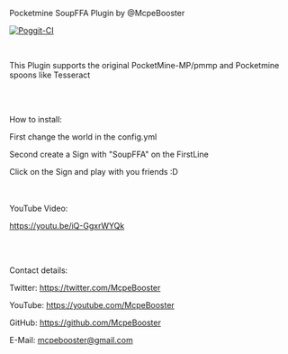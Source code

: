 Pocketmine SoupFFA Plugin by @McpeBooster

[![Poggit-CI](https://poggit.pmmp.io/ci.badge/McpeBooster/SoupFFA/SoupFFA)](https://poggit.pmmp.io/ci/McpeBooster/SoupFFA/SoupFFA)

<br>

This Plugin supports the original PocketMine-MP/pmmp and Pocketmine spoons like Tesseract

<br>
<br>

How to install:

First change the world in the config.yml

Second create a Sign with "SoupFFA" on the FirstLine

Click on the Sign and play with you friends :D

<br>
<br>
YouTube Video:

https://youtu.be/iQ-GgxrWYQk

<br>
<br>

Contact details:

Twitter: https://twitter.com/McpeBooster

YouTube: https://youtube.com/McpeBooster

GitHub: https://github.com/McpeBooster

E-Mail: mcpebooster@gmail.com
